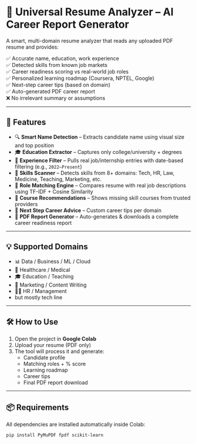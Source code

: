 # 📄 Universal Resume Analyzer – AI Career Report Generator

A smart, multi-domain resume analyzer that reads any uploaded PDF resume and provides:

✅ Accurate name, education, work experience  
✅ Detected skills from known job markets  
✅ Career readiness scoring vs real-world job roles  
✅ Personalized learning roadmap (Coursera, NPTEL, Google)  
✅ Next-step career tips (based on domain)  
✅ Auto-generated PDF career report  
❌ No irrelevant summary or assumptions

---

## 🚀 Features

- 🔍 **Smart Name Detection** – Extracts candidate name using visual size and top position
- 🎓 **Education Extractor** – Captures only college/university + degrees
- 🧠 **Experience Filter** – Pulls real job/internship entries with date-based filtering (e.g., `2022–Present`)
- 🧰 **Skills Scanner** – Detects skills from 8+ domains: Tech, HR, Law, Medicine, Teaching, Marketing, etc.
- 💼 **Role Matching Engine** – Compares resume with real job descriptions using TF-IDF + Cosine Similarity
- 📘 **Course Recommendations** – Shows missing skill courses from trusted providers
- 🧭 **Next Step Career Advice** – Custom career tips per domain
- 📎 **PDF Report Generator** – Auto-generates & downloads a complete career readiness report

---

## 💡 Supported Domains

- 📊 Data / Business / ML / Cloud  
- 🏥 Healthcare / Medical  
- 🎓 Education / Teaching  
- 📢 Marketing / Content Writing  
- 👩‍💼 HR / Management
- but mostly tech line
---

## 🛠 How to Use

1. Open the project in **Google Colab**  
2. Upload your resume (PDF only)  
3. The tool will process it and generate:  
   - Candidate profile  
   - Matching roles + % score  
   - Learning roadmap  
   - Career tips  
   - Final PDF report download  

---

## 📦 Requirements

All dependencies are installed automatically inside Colab:
```bash
pip install PyMuPDF fpdf scikit-learn
